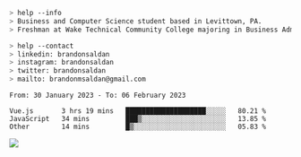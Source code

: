 ````bash
> help --info
> Business and Computer Science student based in Levittown, PA.
> Freshman at Wake Technical Community College majoring in Business Administration.
````

````bash
> help --contact
> linkedin: brandonsaldan
> instagram: brandonsaldan
> twitter: brandonsaldan
> mailto: brandonmsaldan@gmail.com
````

<!--START_SECTION:waka-->

```text
From: 30 January 2023 - To: 06 February 2023

Vue.js       3 hrs 19 mins   ████████████████████░░░░░   80.21 %
JavaScript   34 mins         ███▒░░░░░░░░░░░░░░░░░░░░░   13.85 %
Other        14 mins         █▒░░░░░░░░░░░░░░░░░░░░░░░   05.83 %
```

<!--END_SECTION:waka-->

![](https://komarev.com/ghpvc/?username=brandonsaldan&color=6A8AFF)
